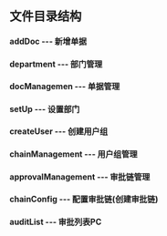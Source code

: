 ## 文件目录结构


#### addDoc                  --- 新增单据
#### department              --- 部门管理
#### docManagemen            --- 单据管理
#### setUp                   --- 设置部门

#### createUser              --- 创建用户组
#### chainManagement         --- 用户组管理
#### approvalManagement      --- 审批链管理





#### chainConfig            --- 配置审批链(创建审批链)
#### auditList              --- 审批列表PC
